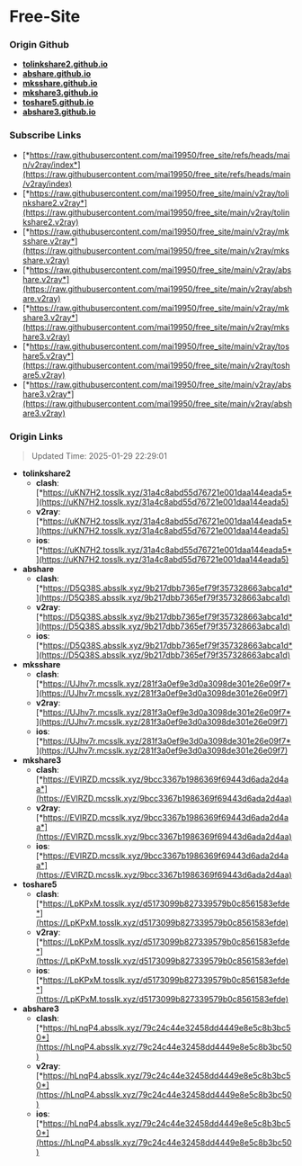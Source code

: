 # Free-Site

### Origin Github

- [**tolinkshare2.github.io**](https://github.com/tolinkshare2/tolinkshare2.github.io)
- [**abshare.github.io**](https://github.com/abshare/abshare.github.io)
- [**mksshare.github.io**](https://github.com/mksshare/mksshare.github.io)
- [**mkshare3.github.io**](https://github.com/mkshare3/mkshare3.github.io)
- [**toshare5.github.io**](https://github.com/toshare5/toshare5.github.io)
- [**abshare3.github.io**](https://github.com/abshare3/abshare3.github.io)

### Subscribe Links

- [*https://raw.githubusercontent.com/mai19950/free_site/refs/heads/main/v2ray/index*](https://raw.githubusercontent.com/mai19950/free_site/refs/heads/main/v2ray/index)
- [*https://raw.githubusercontent.com/mai19950/free_site/main/v2ray/tolinkshare2.v2ray*](https://raw.githubusercontent.com/mai19950/free_site/main/v2ray/tolinkshare2.v2ray)
- [*https://raw.githubusercontent.com/mai19950/free_site/main/v2ray/mksshare.v2ray*](https://raw.githubusercontent.com/mai19950/free_site/main/v2ray/mksshare.v2ray)
- [*https://raw.githubusercontent.com/mai19950/free_site/main/v2ray/abshare.v2ray*](https://raw.githubusercontent.com/mai19950/free_site/main/v2ray/abshare.v2ray)
- [*https://raw.githubusercontent.com/mai19950/free_site/main/v2ray/mkshare3.v2ray*](https://raw.githubusercontent.com/mai19950/free_site/main/v2ray/mkshare3.v2ray)
- [*https://raw.githubusercontent.com/mai19950/free_site/main/v2ray/toshare5.v2ray*](https://raw.githubusercontent.com/mai19950/free_site/main/v2ray/toshare5.v2ray)
- [*https://raw.githubusercontent.com/mai19950/free_site/main/v2ray/abshare3.v2ray*](https://raw.githubusercontent.com/mai19950/free_site/main/v2ray/abshare3.v2ray)

### Origin Links

> Updated Time: 2025-01-29 22:29:01

- **tolinkshare2**
  - **clash**: [*https://uKN7H2.tosslk.xyz/31a4c8abd55d76721e001daa144eada5*](https://uKN7H2.tosslk.xyz/31a4c8abd55d76721e001daa144eada5)
  - **v2ray**: [*https://uKN7H2.tosslk.xyz/31a4c8abd55d76721e001daa144eada5*](https://uKN7H2.tosslk.xyz/31a4c8abd55d76721e001daa144eada5)
  - **ios**: [*https://uKN7H2.tosslk.xyz/31a4c8abd55d76721e001daa144eada5*](https://uKN7H2.tosslk.xyz/31a4c8abd55d76721e001daa144eada5)
- **abshare**
  - **clash**: [*https://D5Q38S.absslk.xyz/9b217dbb7365ef79f357328663abca1d*](https://D5Q38S.absslk.xyz/9b217dbb7365ef79f357328663abca1d)
  - **v2ray**: [*https://D5Q38S.absslk.xyz/9b217dbb7365ef79f357328663abca1d*](https://D5Q38S.absslk.xyz/9b217dbb7365ef79f357328663abca1d)
  - **ios**: [*https://D5Q38S.absslk.xyz/9b217dbb7365ef79f357328663abca1d*](https://D5Q38S.absslk.xyz/9b217dbb7365ef79f357328663abca1d)
- **mksshare**
  - **clash**: [*https://UJhv7r.mcsslk.xyz/281f3a0ef9e3d0a3098de301e26e09f7*](https://UJhv7r.mcsslk.xyz/281f3a0ef9e3d0a3098de301e26e09f7)
  - **v2ray**: [*https://UJhv7r.mcsslk.xyz/281f3a0ef9e3d0a3098de301e26e09f7*](https://UJhv7r.mcsslk.xyz/281f3a0ef9e3d0a3098de301e26e09f7)
  - **ios**: [*https://UJhv7r.mcsslk.xyz/281f3a0ef9e3d0a3098de301e26e09f7*](https://UJhv7r.mcsslk.xyz/281f3a0ef9e3d0a3098de301e26e09f7)
- **mkshare3**
  - **clash**: [*https://EVIRZD.mcsslk.xyz/9bcc3367b1986369f69443d6ada2d4aa*](https://EVIRZD.mcsslk.xyz/9bcc3367b1986369f69443d6ada2d4aa)
  - **v2ray**: [*https://EVIRZD.mcsslk.xyz/9bcc3367b1986369f69443d6ada2d4aa*](https://EVIRZD.mcsslk.xyz/9bcc3367b1986369f69443d6ada2d4aa)
  - **ios**: [*https://EVIRZD.mcsslk.xyz/9bcc3367b1986369f69443d6ada2d4aa*](https://EVIRZD.mcsslk.xyz/9bcc3367b1986369f69443d6ada2d4aa)
- **toshare5**
  - **clash**: [*https://LpKPxM.tosslk.xyz/d5173099b827339579b0c8561583efde*](https://LpKPxM.tosslk.xyz/d5173099b827339579b0c8561583efde)
  - **v2ray**: [*https://LpKPxM.tosslk.xyz/d5173099b827339579b0c8561583efde*](https://LpKPxM.tosslk.xyz/d5173099b827339579b0c8561583efde)
  - **ios**: [*https://LpKPxM.tosslk.xyz/d5173099b827339579b0c8561583efde*](https://LpKPxM.tosslk.xyz/d5173099b827339579b0c8561583efde)
- **abshare3**
  - **clash**: [*https://hLnqP4.absslk.xyz/79c24c44e32458dd4449e8e5c8b3bc50*](https://hLnqP4.absslk.xyz/79c24c44e32458dd4449e8e5c8b3bc50)
  - **v2ray**: [*https://hLnqP4.absslk.xyz/79c24c44e32458dd4449e8e5c8b3bc50*](https://hLnqP4.absslk.xyz/79c24c44e32458dd4449e8e5c8b3bc50)
  - **ios**: [*https://hLnqP4.absslk.xyz/79c24c44e32458dd4449e8e5c8b3bc50*](https://hLnqP4.absslk.xyz/79c24c44e32458dd4449e8e5c8b3bc50)
